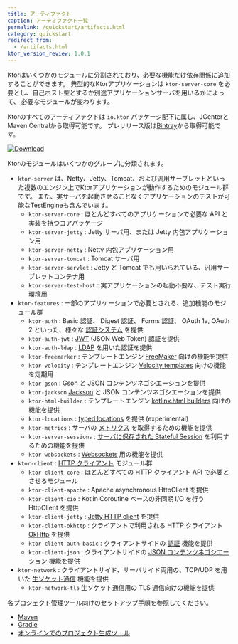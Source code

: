 ```yaml
---
title: アーティファクト
caption: アーティファクト一覧
permalink: /quickstart/artifacts.html
category: quickstart
redirect_from:
  - /artifacts.html
ktor_version_review: 1.0.1
---
```


Ktorはいくつかのモジュールに分割されており、必要な機能だけ依存関係に追加することができます。
典型的なKtorアプリケーションは `ktor-server-core` を必要とし、自己ホスト型とするか別途アプリケーションサーバを用いるかによって、
必要なモジュールが変わります。

Ktorのすべてのアーティファクトは `io.ktor` パッケージ配下に属し、JCenterとMaven Centralから取得可能です。
プレリリース版は[Bintray](https://bintray.com/kotlin/ktor)から取得可能です。

[![Download](https://api.bintray.com/packages/kotlin/ktor/ktor/images/download.svg?version={{site.ktor_version}})](https://bintray.com/kotlin/ktor/ktor/{{site.ktor_version}})
    
Ktorのモジュールはいくつかのグループに分類されます。

* `ktor-server` は、Netty、Jetty、Tomcat、および汎用サーブレットといった複数のエンジン上でKtorアプリケーションが動作するためのモジュール群です。
また、実サーバを起動させることなくアプリケーションのテストが可能なTestEngineも含んでいます。
  * `ktor-server-core` : ほとんどすべてのアプリケーションで必要な API と実装を持つコアパッケージ
  * `ktor-server-jetty` : Jetty サーバ用、または Jetty 内包アプリケーション用
  * `ktor-server-netty` : Netty 内包アプリケーション用
  * `ktor-server-tomcat` : Tomcat サーバ用
  * `ktor-server-servlet` : Jetty と Tomcat でも用いられている、汎用サーブレットコンテナ用
  * `ktor-server-test-host` : 実アプリケーションの起動不要な、テスト実行環境用
* `ktor-features` : 一部のアプリケーションで必要とされる、追加機能のモジュール群
  * `ktor-auth` : Basic 認証、 Digest 認証、 Forms 認証、 OAuth 1a, OAuth 2 といった、様々な [認証システム](/servers/features/authentication.html) を提供
  * `ktor-auth-jwt` : [JWT](/servers/features/authentication/jwt.html) (JSON Web Token) 認証を提供
  * `ktor-auth-ldap` : [LDAP](/servers/features/authentication/ldap.html) を用いた認証を提供
  * `ktor-freemarker` : テンプレートエンジン [FreeMaker](/servers/features/templates/freemarker.html) 向けの機能を提供
  * `ktor-velocity` : テンプレートエンジン [Velocity templates](/servers/features/templates/velocity.html) 向けの機能を定期用
  * `ktor-gson` : [Gson](/servers/features/content-negotiation/gson.html) と JSON コンテンツネゴシエーションを提供
  * `ktor-jackson` [Jackson](/servers/features/content-negotiation/jackson.html) と JSON コンテンツネゴシエーションを提供
  * `ktor-html-builder` : テンプレートエンジン [kotlinx.html builders](/servers/features/templates/html-dsl.html) 向けの機能を提供
  * `ktor-locations` : [typed locations](/servers/features/locations.html) を提供 (experimental)
  * `ktor-metrics` : サーバの [メトリクス](/servers/features/metrics.html) を取得するための機能を提供
  * `ktor-server-sessions` : [サーバに保存された Stateful Session](/servers/features/sessions.html) を利用するための機能を提供
  * `ktor-websockets` : [Websockets](/servers/features/websockets.html) 用の機能を提供
* `ktor-client` : [HTTP クライアント](/clients/http-client.html) モジュール群
  * `ktor-client-core` : ほとんどすべての HTTP クライアント API で必要とさせるモジュール
  * `ktor-client-apache` : Apache asynchronous HttpClient を提供
  * `ktor-client-cio` : Kotlin Coroutine ベースの非同期 I/O を行う HttpClient を提供
  * `ktor-client-jetty` : [Jetty HTTP client](https://www.eclipse.org/jetty/javadoc/current/org/eclipse/jetty/http2/client/HTTP2Client.html) を提供
  * `ktor-client-okhttp` : クライアントで利用される HTTP クライアント [OkHttp](https://square.github.io/okhttp/) を提供
  * `ktor-client-auth-basic` : クライアントサイドの [認証](/clients/http-client/features/auth.html) 機能を提供
  * `ktor-client-json` : クライアントサイドの [JSON コンテンツネゴシエーション](/clients/http-client/features/json-feature.html) 機能を提供
* `ktor-network` : クライアントサイド、サーバサイド両用の、TCP/UDP を用いた [生ソケット通信](/servers/raw-sockets.html) 機能を提供
  * `ktor-network-tls` 生ソケット通信用の TLS 通信向けの機能を提供
 
各プロジェクト管理ツール向けのセットアップ手順を参照してください。

* [Maven](/quickstart/quickstart/maven.html)
* [Gradle](/quickstart/quickstart/gradle.html)
* [オンラインでのプロジェクト生成ツール](/quickstart/generator.html)

